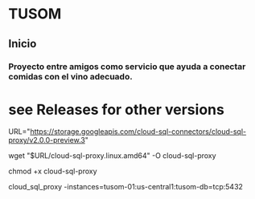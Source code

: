 # TUSOM

## Inicio
### Proyecto entre amigos como servicio que ayuda a conectar comidas con el vino adecuado.


# see Releases for other versions
URL="https://storage.googleapis.com/cloud-sql-connectors/cloud-sql-proxy/v2.0.0-preview.3"

wget "$URL/cloud-sql-proxy.linux.amd64" -O cloud-sql-proxy

chmod +x cloud-sql-proxy

cloud_sql_proxy -instances=tusom-01:us-central1:tusom-db=tcp:5432